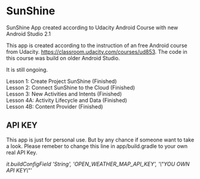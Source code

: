 # SunShine
SunShine App created according to Udacity Android Course with new Android Studio 2.1

This app is created according to the instruction of an free Android course from Udacity. https://classroom.udacity.com/courses/ud853.
The code in this course was build on older Android Studio.

It is still ongoing. 

Lesson 1: Create Project SunShine   (Finished)<br/>
Lesson 2: Connect SunShine to the Cloud (Finished)<br/>
Lesson 3: New Activities and Intents (Finished)<br/>
Lesson 4A: Activity Lifecycle and Data (Finished)<br/>
Lesson 4B: Content Provider (Finished)<br/>

<h2>API KEY</h2>
This app is just for personal use. But by any chance if someone want to take a look.
Please remeber to change this line in app/build.gradle to your own real API Key.

<i>it.buildConfigField 'String', 'OPEN_WEATHER_MAP_API_KEY', '\\"YOU OWN API KEY\\"'</i>
